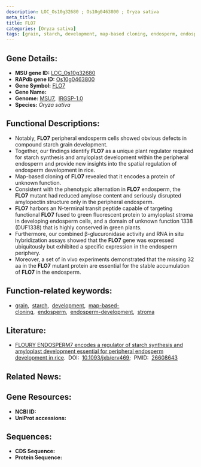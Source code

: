 ```yaml
---
description: LOC_Os10g32680 ; Os10g0463800 ; Oryza sativa
meta_title:
title: FLO7
categories: [Oryza sativa]
tags: [grain, starch, development, map-based cloning, endosperm, endosperm development, stroma]
---
```


## Gene Details:
- **MSU gene ID:** [LOC_Os10g32680](http://rice.uga.edu/cgi-bin/ORF_infopage.cgi?orf=LOC_Os10g32680)  
- **RAPdb gene ID:** [Os10g0463800](https://rapdb.dna.affrc.go.jp/locus/?name=Os10g0463800)  
- **Gene Symbol:** <u>FLO7</u>
- **Gene Name:**
- **Genome:**  [MSU7](http://rice.uga.edu/),&nbsp;&nbsp;[IRGSP-1.0](https://rapdb.dna.affrc.go.jp/download/irgsp1.html)
- **Species:** *Oryza sativa*

## Functional Descriptions:
   - Notably, **FLO7** peripheral endosperm cells showed obvious defects in compound starch grain development.
   - Together, our findings identify **FLO7** as a unique plant regulator required for starch synthesis and amyloplast development within the peripheral endosperm and provide new insights into the spatial regulation of endosperm development in rice.
   - Map-based cloning of **FLO7** revealed that it encodes a protein of unknown function.
   - Consistent with the phenotypic alternation in **FLO7** endosperm, the **FLO7** mutant had reduced amylose content and seriously disrupted amylopectin structure only in the peripheral endosperm.
   - **FLO7** harbors an N-terminal transit peptide capable of targeting functional **FLO7** fused to green fluorescent protein to amyloplast stroma in developing endosperm cells, and a domain of unknown function 1338 (DUF1338) that is highly conserved in green plants.
   - Furthermore, our combined β-glucuronidase activity and RNA in situ hybridization assays showed that the **FLO7** gene was expressed ubiquitously but exhibited a specific expression in the endosperm periphery.
   - Moreover, a set of in vivo experiments demonstrated that the missing 32 aa in the **FLO7** mutant protein are essential for the stable accumulation of **FLO7** in the endosperm.

## Function-related keywords:
   - [grain](/tags/grain/),&nbsp;&nbsp;[starch](/tags/starch/),&nbsp;&nbsp;[development](/tags/development/),&nbsp;&nbsp;[map-based-cloning](/tags/map-based-cloning/),&nbsp;&nbsp;[endosperm](/tags/endosperm/),&nbsp;&nbsp;[endosperm-development](/tags/endosperm-development/),&nbsp;&nbsp;[stroma](/tags/stroma/)

## Literature:
   - [FLOURY ENDOSPERM7 encodes a regulator of starch synthesis and amyloplast development essential for peripheral endosperm development in rice](https://www.doi.org/10.1093/jxb/erv469).&nbsp;&nbsp;DOI:&nbsp;&nbsp;[10.1093/jxb/erv469](https://www.doi.org/10.1093/jxb/erv469);&nbsp;&nbsp;PMID:&nbsp;&nbsp;[26608643](https://pubmed.ncbi.nlm.nih.gov/26608643/)

## Related News:

## Gene Resources:
- **NCBI ID:**  []()
- **UniProt accessions:** [](https://www.uniprot.org/uniprotkb//entry)

## Sequences:
- **CDS Sequence:**
- **Protein Sequence:**
